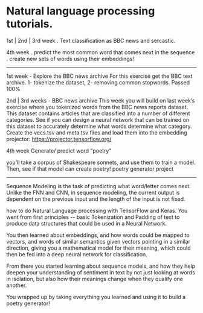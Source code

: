 # Natural language processing tutorials.
1st | 2nd | 3rd week
. Text classification as BBC news and sercastic.

4th week
. predict the most common word that comes next in the sequence
. create new sets of words using their embeddings!
_________________________________________________________________________________________________________________________________

1st week - Explore the BBC news archive
For this exercise get the BBC text archive.
1- tokenize the dataset,
2- removing common stopwords.
Passed 100%

2nd | 3rd  weeks - BBC news archive
This week you will build on last week’s exercise where you tokenized words from the BBC news reports dataset. This dataset contains articles that are classified into a number of different categories. See if you can design a neural network that can be trained on this dataset to accurately determine what words determine what category. Create the vecs.tsv and meta.tsv files and load them into 
the embedding projector:  https://projector.tensorflow.org/

4th week Generate/ predict word "poetry"

 you’ll take a corpus of Shakespeare sonnets, and use them to train a model. Then, see if that model can create poetry!
 poetry generator project

___________________________________________________________________________________
Sequence Modeling is the task of predicting what word/letter comes next. Unlike the FNN and CNN, in sequence modeling, the current output is dependent on the previous input and the length of the input is not fixed.

 how to do Natural Language processing with TensorFlow and Keras. You went from first principles -- basic Tokenization and Padding of text to produce data structures that could be used in a Neural Network.

You then learned about embeddings, and how words could be mapped to vectors, and words of similar semantics given vectors pointing in a similar direction, giving you a mathematical model for their meaning, which could then be fed into a deep neural network for classification.

From there you started learning about sequence models, and how they help deepen your understanding of sentiment in text by not just looking at words in isolation, but also how their meanings change when they qualify one another.

You wrapped up by taking everything you learned and using it to build a poetry generator!



